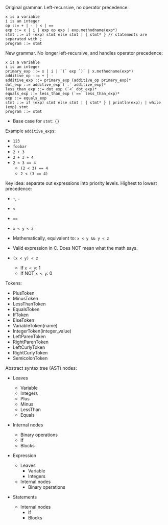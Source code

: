 Original grammar.  Left-recursive, no operator precedence:

```
x is a variable
i is an integer
op ::= + | - | < | ==
exp ::= x | i | exp op exp | exp.methodname(exp*)
stmt ::= if (exp) stmt else stmt | { stmt* } // statements are separated with ;
program ::= stmt
```

New grammar.  No longer left-recursive, and handles operator precedence:
```
x is a variable
i is an integer
primary_exp ::= x | i | `(` exp `)` | x.methodname(exp*)
additive_op ::= + | -
additive_exp ::= primary_exp (additive_op primary_exp)*
dot_exp ::= additive_exp (`.` additive_exp)*
less_than_exp ::= dot_exp (`<` dot_exp)*
equals_exp ::= less_than_exp (`==` less_than_exp)*
exp ::= equals_exp
stmt ::= if (exp) stmt else stmt | { stmt* } | println(exp); | while (exp) stmt 
program ::= stmt
```

- Base case for `stmt`: `{}`

Example `additive_exp`s:
- `123`
- `foobar`
- `2 + 3`
- `2 + 3 + 4`
- `2 < 3 == 4`
    - `(2 < 3) == 4`
    - `2 < (3 == 4)`

Key idea: separate out expressions into priority levels.
Highest to lowest precedence:
- `+`, `-`
- `<`
- `==`

- `x < y < z`
- Mathematically, equivalent to: `x < y && y < z`
- Valid expression in C.  Does NOT mean what the math says.
- `(x < y) < z`
    - If `x < y`: 1
    - If NOT `x < y`: 0

Tokens:
- PlusToken
- MinusToken
- LessThanToken
- EqualsToken
- IfToken
- ElseToken
- VariableToken(name)
- IntegerToken(integer_value)
- LeftParenToken
- RightParenToken
- LeftCurlyToken
- RightCurlyToken
- SemicolonToken


Abstract syntax tree (AST) nodes:
- Leaves
    - Variable
    - Integers
    - Plus
    - Minus
    - LessThan
    - Equals
- Internal nodes
    - Binary operations
    - If
    - Blocks

- Expression
    - Leaves
        - Variable
        - Integers
    - Internal nodes
        - Binary operations
- Statements
    - Internal nodes
        - If
        - Blocks
